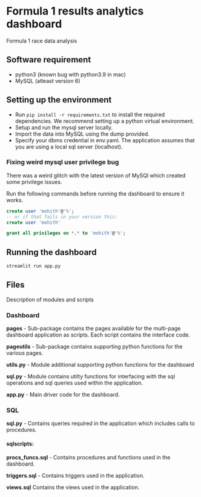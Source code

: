 # Formula 1 results analytics dashboard

Formula 1 race data analysis 

## Software requirement

* python3 (known bug with python3.9 in mac)
* MySQL (atleast version 6)

## Setting up the environment

* Run `pip install -r requirements.txt` to install the required dependencies. We recommend setting up a python virtual environment.
* Setup and run the mysql server locally.
* Import the data into MySQL using the dump provided.
* Specify your dbms credential in env.yaml. The application assumes that you are using a local sql server (localhost).

### Fixing weird mysql user privilege bug

There was a weird glitch with the latest version of MySQl which created some privilege issues.

Run the following commands before running the dashboard to ensure it works.

```sql
create user 'mohith'@'%';
-- or if that fails in your version this:
create user 'mohith'

grant all privileges on *.* to 'mohith'@'%';
```

## Running the dashboard

```bash
streamlit run app.py
```

## Files

Description of modules and scripts

### Dashboard

**pages** - Sub-package contains the pages available for the multi-page dashboard application as scripts. Each script contains the interface code.

**pageutils** - Sub-package contains supporting python functions for the various pages.

**utils.py** - Module additional supporting python functions for the dashboard

**sql.py** - Module contains utilty functions for interfacing with the sql operations and sql queries used within the application.

**app.py** - Main driver code for the dashboard.

### SQL

**sql.py** - Contains queries required in the application which includes calls to procedures.

#### sqlscripts:

**procs_funcs.sql** - Contains procedures and functions used in the dashboard.

**triggers.sql** - Contains triggers used in the application.

**views.sql** Contains the views used in the application.



